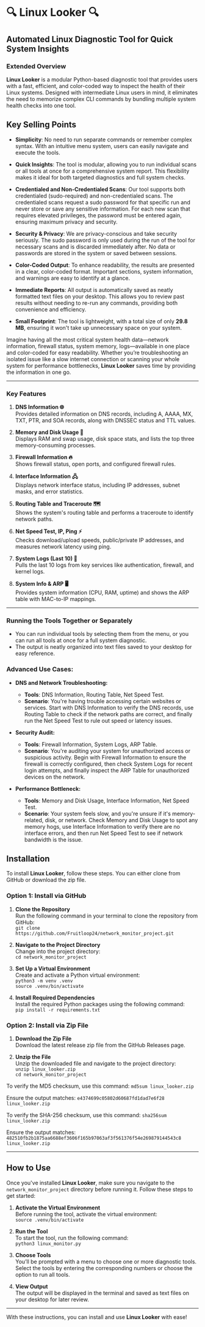 # 🔍 **Linux Looker** 🔍
## Automated Linux Diagnostic Tool for Quick System Insights

### **Extended Overview**

**Linux Looker** is a modular Python-based diagnostic tool that provides users with a fast, efficient, and color-coded way to inspect the health of their Linux systems. Designed with intermediate Linux users in mind, it eliminates the need to memorize complex CLI commands by bundling multiple system health checks into one tool.

## **Key Selling Points**

- **Simplicity**: No need to run separate commands or remember complex syntax. With an intuitive menu system, users can easily navigate and execute the tools.

- **Quick Insights**: The tool is modular, allowing you to run individual scans or all tools at once for a comprehensive system report. This flexibility makes it ideal for both targeted diagnostics and full system checks.

- **Credentialed and Non-Credentialed Scans**: Our tool supports both credentialed (sudo-required) and non-credentialed scans. The credentialed scans request a sudo password for that specific run and never store or save any sensitive information. For each new scan that requires elevated privileges, the password must be entered again, ensuring maximum privacy and security.

- **Security & Privacy**: We are privacy-conscious and take security seriously. The sudo password is only used during the run of the tool for necessary scans and is discarded immediately after. No data or passwords are stored in the system or saved between sessions.

- **Color-Coded Output**: To enhance readability, the results are presented in a clear, color-coded format. Important sections, system information, and warnings are easy to identify at a glance.

- **Immediate Reports**: All output is automatically saved as neatly formatted text files on your desktop. This allows you to review past results without needing to re-run any commands, providing both convenience and efficiency.

- **Small Footprint**: The tool is lightweight, with a total size of only **29.8 MB**, ensuring it won't take up unnecessary space on your system.

Imagine having all the most critical system health data—network information, firewall status, system memory, logs—available in one place and color-coded for easy readability. Whether you’re troubleshooting an isolated issue like a slow internet connection or scanning your whole system for performance bottlenecks, **Linux Looker** saves time by providing the information in one go.

---

### **Key Features**

1. **DNS Information 🌐**  
   Provides detailed information on DNS records, including A, AAAA, MX, TXT, PTR, and SOA records, along with DNSSEC status and TTL values.

2. **Memory and Disk Usage 💾**  
   Displays RAM and swap usage, disk space stats, and lists the top three memory-consuming processes.

3. **Firewall Information 🔥**  
   Shows firewall status, open ports, and configured firewall rules.

4. **Interface Information 🖧**  
   Displays network interface status, including IP addresses, subnet masks, and error statistics.

5. **Routing Table and Traceroute 🗺**  
   Shows the system's routing table and performs a traceroute to identify network paths.

6. **Net Speed Test, IP, Ping ⚡**  
   Checks download/upload speeds, public/private IP addresses, and measures network latency using ping.

7. **System Logs (Last 10) 📜**  
   Pulls the last 10 logs from key services like authentication, firewall, and kernel logs.

8. **System Info & ARP 🖥️**  
   Provides system information (CPU, RAM, uptime) and shows the ARP table with MAC-to-IP mappings.

---

### **Running the Tools Together or Separately**

- You can run individual tools by selecting them from the menu, or you can run all tools at once for a full system diagnostic.
- The output is neatly organized into text files saved to your desktop for easy reference.

### **Advanced Use Cases:**

- **DNS and Network Troubleshooting:**
  - **Tools**: DNS Information, Routing Table, Net Speed Test.
  - **Scenario**: You're having trouble accessing certain websites or services. Start with DNS Information to verify the DNS records, use Routing Table to check if the network paths are correct, and finally run the Net Speed Test to rule out speed or latency issues.

- **Security Audit:**
  - **Tools**: Firewall Information, System Logs, ARP Table.
  - **Scenario**: You're auditing your system for unauthorized access or suspicious activity. Begin with Firewall Information to ensure the firewall is correctly configured, then check System Logs for recent login attempts, and finally inspect the ARP Table for unauthorized devices on the network.

- **Performance Bottleneck:**
  - **Tools**: Memory and Disk Usage, Interface Information, Net Speed Test.
  - **Scenario**: Your system feels slow, and you're unsure if it's memory-related, disk, or network. Check Memory and Disk Usage to spot any memory hogs, use Interface Information to verify there are no interface errors, and then run Net Speed Test to see if network bandwidth is the issue.
## Installation

To install **Linux Looker**, follow these steps. You can either clone from GitHub or download the zip file.

### Option 1: Install via GitHub

1. **Clone the Repository**  
   Run the following command in your terminal to clone the repository from GitHub:  
   `git clone https://github.com/Fruitloop24/network_monitor_project.git`

2. **Navigate to the Project Directory**  
   Change into the project directory:  
   `cd network_monitor_project`

3. **Set Up a Virtual Environment**  
   Create and activate a Python virtual environment:  
   `python3 -m venv .venv`  
   `source .venv/bin/activate`

4. **Install Required Dependencies**  
   Install the required Python packages using the following command:  
   `pip install -r requirements.txt`

### Option 2: Install via Zip File

1. **Download the Zip File**  
   Download the latest release zip file from the GitHub Releases page.

2. **Unzip the File**  
   Unzip the downloaded file and navigate to the project directory:  
   `unzip linux_looker.zip`  
   `cd network_monitor_project`


To verify the MD5 checksum, use this command:
`md5sum linux_looker.zip`

Ensure the output matches:
`e4374699c05802d60687fd1dad7e6f28 linux_looker.zip`

To verify the SHA-256 checksum, use this command:
`sha256sum linux_looker.zip`

Ensure the output matches:
`482510fb2b1875aa6688ef3606f165b97063af3f561376f54e269879144543c8 linux_looker.zip`

---

## How to Use

Once you've installed **Linux Looker**, make sure you navigate to the `network_monitor_project` directory before running it. Follow these steps to get started:

1. **Activate the Virtual Environment**  
   Before running the tool, activate the virtual environment:  
   `source .venv/bin/activate`

2. **Run the Tool**  
   To start the tool, run the following command:  
   `python3 linux_monitor.py`

3. **Choose Tools**  
   You’ll be prompted with a menu to choose one or more diagnostic tools.  
   Select the tools by entering the corresponding numbers or choose the option to run all tools.
   
4. **View Output**  
   The output will be displayed in the terminal and saved as text files on your desktop for later review.

---

With these instructions, you can install and use **Linux Looker** with ease!
